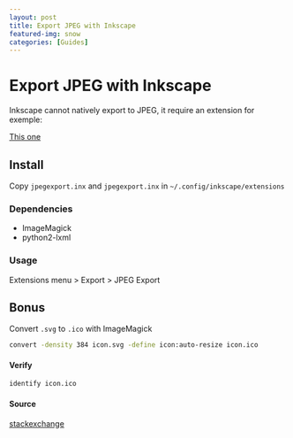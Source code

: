 ```yaml
---
layout: post
title: Export JPEG with Inkscape
featured-img: snow
categories: [Guides]
---
```



# Export JPEG with Inkscape

Inkscape cannot natively export to JPEG,
it require an extension for exemple:

[This one](https://github.com/giacmir/Inkscape-JPEG-export-extension)



## Install

Copy ```jpegexport.inx``` and ```jpegexport.inx``` in ```~/.config/inkscape/extensions```

### Dependencies

* ImageMagick
* python2-lxml

### Usage

Extensions menu > Export > JPEG Export

## Bonus

Convert ```.svg``` to ```.ico``` with ImageMagick

```bash
convert -density 384 icon.svg -define icon:auto-resize icon.ico
```

#### Verify

```bash
identify icon.ico
```

#### Source

[stackexchange](https://graphicdesign.stackexchange.com/questions/77359/how-to-convert-a-square-svg-to-all-size-ico)
